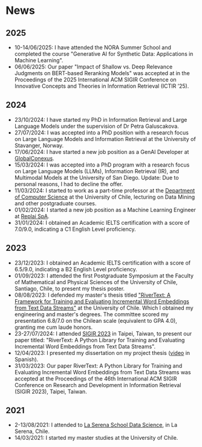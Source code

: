 # News

## 2025

- 10-14/06/2025: I have attended the NORA Summer School and completed the course "Generative AI for Synthetic Data: Applications in Machine Learning".
- 06/06/2025: Our paper "Impact of Shallow vs. Deep Relevance Judgments on BERT-based Reranking Models" was accepted at in  the Proceedings of the 2025 International ACM SIGIR Conference on Innovative
Concepts and Theories in Information Retrieval (ICTIR ’25).

## 2024

- 23/10/2024: I have started my PhD in Information Retrieval and Large Language Models under the supervision of Dr Petra Galuscakova.
- 27/07/2024: I was accepted into a PhD position with a research focus on Large Language Models and Information Retrieval at the University of Stavanger, Norway.
- 17/06/2024: I have started a new job position as a GenAI Developer at [GlobalConexus](https://globalconexus.com/).
- 15/03/2024: I was accepted into a PhD program with a research focus on Large Language Models (LLMs), Information Retrieval (IR), and Multimodal Models at the University of San Diego. Update: Due to personal reasons, I had to decline the offer.
- 11/03/2024: I started to work as a part-time professor at the [Department of Computer Science](https://dcc.uchile.cl/) at the University of Chile, lecturing on Data Mining and other postgraduate courses.
- 01/02/2024: I started a new job position as a Machine Learning Engineer at [Replai SpA](https://replai.cl/).
- 31/01/2024: I obtained an Academic IELTS certification with a score of 7.0/9.0, indicating a C1 English Level proficiency.

## 2023

- 23/12/2023: I obtained an Academic IELTS certification with a score of 6.5/9.0, indicating a B2 English Level proficiency.
- 01/09/2023: I attended the first Postgraduate Symposium at the Faculty of Mathematical and Physical Sciences of the University of Chile, Santiago, Chile, to present my thesis poster.
- 08/08/2023: I defended my master's thesis titled ["RiverText: A Framework for Training and Evaluating Incremental Word Embeddings from Text Data Streams"](https://repositorio.uchile.cl/handle/2250/196539) at the University of Chile. Which I obtained my engineering and master's degrees. The committee scored my presentation 6.8/7.0 on the Chilean scale (equivalent to GPA 4.0), granting me cum laude honors.
- 23-27/07/2024: I attended [SIGIR 2023](https://sigir.org/sigir2023/) in Taipei, Taiwan, to present our paper titled: "RiverText: A Python Library for Training and Evaluating Incremental Word Embeddings from Text Data Streams".
- 12/04/2023: I presented my dissertation on my project thesis ([video](https://www.youtube.com/watch?v=T0RD3mULe5M&t=33s) in Spanish). 
- 31/03/2023: Our paper RiverText: A Python Library for Training and Evaluating Incremental Word Embeddings from Text Data Streams was accepted at the Proceedings of the 46th International ACM SIGIR Conference on Research and Development in Information Retrieval (SIGIR 2023), Taipei, Taiwan.

## 2021

- 2-13/08/2021: I attended to [La Serena School Data Science](http://lssds.aura-astronomy.org/winter_school/content/2021-la-serena-school-data-science), in La Serena, Chile.
- 14/03/2021: I started my master studies at the University of Chile.